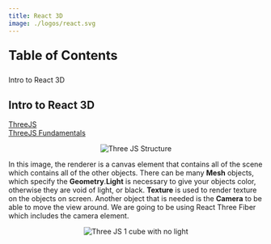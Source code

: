 ```yaml
---
title: React 3D
image: ./logos/react.svg
---
```


<div class="post">
<div id="toc">

<p style="font-weight: bold; font-size: 25px;">Table of Contents</p>

- [Intro to React 3D](#intro-to-react-3d)

</div>

<div id="main">

## Intro to React 3D

[ThreeJS](https://threejs.org/)<br/>
[ThreeJS Fundamentals](https://threejsfundamentals.org/threejs/lessons/threejs-fundamentals.html)

<p align="center">
    <img src="react-3d/threejs-structure.svg" alt="Three JS Structure">
</p>

In this image, the renderer is a canvas element that contains all of the scene which contains all of the other objects. There can be many **Mesh** objects, which specify the **Geometry**.**Light** is necessary to give your objects color, otherwise they are void of light, or black. **Texture** is used to render texture on the objects on screen. Another object that is needed is the **Camera** to be able to move the view around. We are going to be using React Three Fiber which includes the camera element.

<p align="center">
    <img src="react-3d/threejs-1cube-no-light-scene.svg" alt="Three JS 1 cube with no light">
</p>


</div>